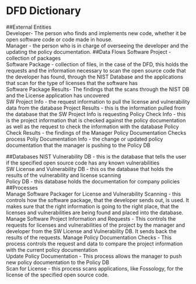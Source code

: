 # DFD Dictionary
##External Entities  
Developer- The person who finds and implements new code, whether it be open software code or code made in house.   
Manager - the person who is in charge of overseeing the developer and the updating the policy documentation. 
##Data Flows
Software Project - collection of packages  
Software Package - collection of files, in the case of the DFD, this holds the requests and the information necessary to scan the open source code that the developer has found, through the NIST Database and the applications that scan for the type of licenses that the software has  
Software Package Results- The findings that the scans through the NIST DB and the License application has uncovered  
SW Project Info -  the request information to pull the license and vulnerability data from the database
Project Results - this is the information pulled from the database that the SW Project Info is requesting
Policy Check Info -  this is the project information that is checked against the policy documentation as well as the request to check the information with the database
Policy Check Results - the findings of the Manager Policy Documentation Checks process
Poliy Documentation Info - the change or updated policy documentation that the manager is pushing to the Policy DB

##Databases
NIST Vulnerability DB - this is the database that tells the user if the specified open source code has any known vulnerabilities  
SW License and Vulnerability DB - this os the database that holds the results of the vulnerability and license scanning  
Policy DB - this database holds the documentation for company policies  
##Processes  
Manage Software Packager for License and Vulnerability Scanning - this controls how the software package, that the developer sends out, is used. It makes sure that the right information is going to the right place, that the licenses and vulnerabilities are being found and placed into the database.  
Manage Software Project Information and Requests - This controls the requests for licenses and vulnerabilities of the project by the manager and developer from the SW License and Vulnerability DB. It sends back the results of the requests.
Manage Policy Documentation Checks - This process controls the request and data to compare the project information with the current policy documentation  
Update Policy Documentation - This process allows the manager to push new policy documentation to the Policy DB  
Scan for License - this process scans applications, like Fossology, for the license of the specified open source code.
